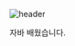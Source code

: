 ![header](https://capsule-render.vercel.app/api?type=waving&color=gradient&height=120&animation=fadeIn&section=footer&text=고원일&fontAlign=70)


자바 배웠습니다.